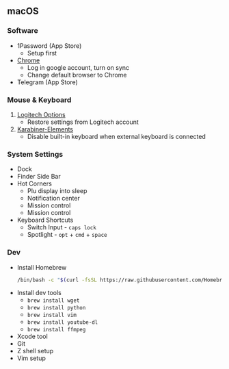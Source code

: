 ## macOS

### Software
- 1Password (App Store)
    - Setup first
- [Chrome](https://www.google.com/intl/en_sg/chrome/)
    - Log in google account, turn on sync
    - Change default browser to Chrome
- Telegram (App Store)

### Mouse & Keyboard
1. [Logitech Options](https://www.logitech.com/en-sg/product/options)
    - Restore settings from Logitech account
2. [Karabiner-Elements](https://karabiner-elements.pqrs.org/)
    - Disable built-in keyboard when external keyboard is connected

### System Settings
- Dock
- Finder Side Bar
- Hot Corners
    - Plu display into sleep
    - Notification center
    - Mission control
    - Mission control
- Keyboard Shortcuts
    - Switch Input - `caps lock`
    - Spotlight - `opt` + `cmd` + `space`

### Dev
- Install Homebrew
    ```bash
    /bin/bash -c "$(curl -fsSL https://raw.githubusercontent.com/Homebrew/install/master/install.sh)"
    ```
- Install dev tools
    - `brew install wget`
    - `brew install python`
    - `brew install vim`
    - `brew install youtube-dl`
    - `brew install ffmpeg`
- Xcode tool
- Git
- Z shell setup
- Vim setup
